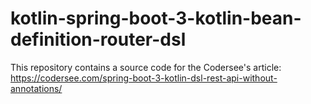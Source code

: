 # kotlin-spring-boot-3-kotlin-bean-definition-router-dsl
This repository contains a source code for the Codersee's article: https://codersee.com/spring-boot-3-kotlin-dsl-rest-api-without-annotations/
